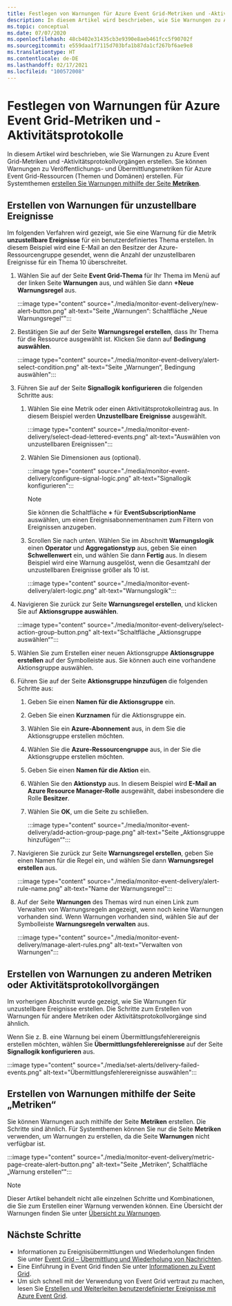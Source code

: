```yaml
---
title: Festlegen von Warnungen für Azure Event Grid-Metriken und -Aktivitätsprotokollvorgänge
description: In diesem Artikel wird beschrieben, wie Sie Warnungen zu Azure Event Grid-Metriken und -Aktivitätsprotokollvorgängen erstellen.
ms.topic: conceptual
ms.date: 07/07/2020
ms.openlocfilehash: 48cb402e31435cb3e9390e8aeb461fcc5f90702f
ms.sourcegitcommit: e559daa1f7115d703bfa1b87da1cf267bf6ae9e8
ms.translationtype: HT
ms.contentlocale: de-DE
ms.lasthandoff: 02/17/2021
ms.locfileid: "100572008"
---
```

# <a name="set-alerts-on-azure-event-grid-metrics-and-activity-logs"></a>Festlegen von Warnungen für Azure Event Grid-Metriken und -Aktivitätsprotokolle
In diesem Artikel wird beschrieben, wie Sie Warnungen zu Azure Event Grid-Metriken und -Aktivitätsprotokollvorgängen erstellen. Sie können Warnungen zu Veröffentlichungs- und Übermittlungsmetriken für Azure Event Grid-Ressourcen (Themen und Domänen) erstellen. Für Systemthemen [erstellen Sie Warnungen mithilfe der Seite **Metriken**](#create-alerts-using-the-metrics-page).

## <a name="create-alerts-on-dead-lettered-events"></a>Erstellen von Warnungen für unzustellbare Ereignisse
Im folgenden Verfahren wird gezeigt, wie Sie eine Warnung für die Metrik **unzustellbare Ereignisse** für ein benutzerdefiniertes Thema erstellen. In diesem Beispiel wird eine E-Mail an den Besitzer der Azure-Ressourcengruppe gesendet, wenn die Anzahl der unzustellbaren Ereignisse für ein Thema 10 überschreitet. 

1. Wählen Sie auf der Seite **Event Grid-Thema** für Ihr Thema im Menü auf der linken Seite **Warnungen** aus, und wählen Sie dann **+Neue Warnungsregel** aus. 

    :::image type="content" source="./media/monitor-event-delivery/new-alert-button.png" alt-text="Seite „Warnungen“: Schaltfläche „Neue Warnungsregel“":::
2. Bestätigen Sie auf der Seite  **Warnungsregel erstellen**, dass Ihr Thema für die Ressource ausgewählt ist. Klicken Sie dann auf **Bedingung auswählen**. 

    :::image type="content" source="./media/monitor-event-delivery/alert-select-condition.png" alt-text="Seite „Warnungen“, Bedingung auswählen":::    
3. Führen Sie auf der Seite **Signallogik konfigurieren** die folgenden Schritte aus:
    1. Wählen Sie eine Metrik oder einen Aktivitätsprotokolleintrag aus. In diesem Beispiel werden **Unzustellbare Ereignisse** ausgewählt. 

        :::image type="content" source="./media/monitor-event-delivery/select-dead-lettered-events.png" alt-text="Auswählen von unzustellbaren Ereignissen":::        
    2. Wählen Sie Dimensionen aus (optional). 
        
        :::image type="content" source="./media/monitor-event-delivery/configure-signal-logic.png" alt-text="Signallogik konfigurieren":::        

        > [!NOTE]
        > Sie können die Schaltfläche **+** für **EventSubscriptionName** auswählen, um einen Ereignisabonnementnamen zum Filtern von Ereignissen anzugeben. 
    3. Scrollen Sie nach unten. Wählen Sie im Abschnitt **Warnungslogik** einen **Operator** und **Aggregationstyp** aus, geben Sie einen **Schwellenwert** ein, und wählen Sie dann **Fertig** aus. In diesem Beispiel wird eine Warnung ausgelöst, wenn die Gesamtzahl der unzustellbaren Ereignisse größer als 10 ist. 
    
        :::image type="content" source="./media/monitor-event-delivery/alert-logic.png" alt-text="Warnungslogik":::                
4. Navigieren Sie zurück zur Seite **Warnungsregel erstellen**, und klicken Sie auf **Aktionsgruppe auswählen**.

    :::image type="content" source="./media/monitor-event-delivery/select-action-group-button.png" alt-text="Schaltfläche „Aktionsgruppe auswählen“":::
5. Wählen Sie zum Erstellen einer neuen Aktionsgruppe **Aktionsgruppe erstellen** auf der Symbolleiste aus. Sie können auch eine vorhandene Aktionsgruppe auswählen.        
6. Führen Sie auf der Seite **Aktionsgruppe hinzufügen** die folgenden Schritte aus:
    1. Geben Sie einen **Namen für die Aktionsgruppe** ein.
    1. Geben Sie einen **Kurznamen** für die Aktionsgruppe ein.
    1. Wählen Sie ein **Azure-Abonnement** aus, in dem Sie die Aktionsgruppe erstellen möchten.
    1. Wählen Sie die **Azure-Ressourcengruppe** aus, in der Sie die Aktionsgruppe erstellen möchten.
    1. Geben Sie einen **Namen für die Aktion** ein. 
    1. Wählen Sie den **Aktionstyp** aus. In diesem Beispiel wird **E-Mail an Azure Resource Manager-Rolle** ausgewählt, dabei insbesondere die Rolle **Besitzer**. 
    1. Wählen Sie **OK**, um die Seite zu schließen. 
    
        :::image type="content" source="./media/monitor-event-delivery/add-action-group-page.png" alt-text="Seite „Aktionsgruppe hinzufügen“":::                   
7. Navigieren Sie zurück zur Seite **Warnungsregel erstellen**, geben Sie einen Namen für die Regel ein, und wählen Sie dann **Warnungsregel erstellen** aus.

    :::image type="content" source="./media/monitor-event-delivery/alert-rule-name.png" alt-text="Name der Warnungsregel":::  
8. Auf der Seite **Warnungen** des Themas wird nun einen Link zum Verwalten von Warnungsregeln angezeigt, wenn noch keine Warnungen vorhanden sind. Wenn Warnungen vorhanden sind, wählen Sie auf der Symbolleiste **Warnungsregeln verwalten** aus.  

    :::image type="content" source="./media/monitor-event-delivery/manage-alert-rules.png" alt-text="Verwalten von Warnungen":::

## <a name="create-alerts-on-other-metrics-or-activity-log-operations"></a>Erstellen von Warnungen zu anderen Metriken oder Aktivitätsprotokollvorgängen
Im vorherigen Abschnitt wurde gezeigt, wie Sie Warnungen für unzustellbare Ereignisse erstellen. Die Schritte zum Erstellen von Warnungen für andere Metriken oder Aktivitätsprotokollvorgänge sind ähnlich. 

Wenn Sie z. B. eine Warnung bei einem Übermittlungsfehlerereignis erstellen möchten, wählen Sie **Übermittlungsfehlerereignisse** auf der Seite **Signallogik konfigurieren** aus. 

:::image type="content" source="./media/set-alerts/delivery-failed-events.png" alt-text="Übermittlungsfehlerereignisse auswählen":::


## <a name="create-alerts-using-the-metrics-page"></a>Erstellen von Warnungen mithilfe der Seite „Metriken“
Sie können Warnungen auch mithilfe der Seite **Metriken** erstellen. Die Schritte sind ähnlich. Für Systemthemen können Sie nur die Seite **Metriken** verwenden, um Warnungen zu erstellen, da die Seite **Warnungen** nicht verfügbar ist. 

:::image type="content" source="./media/monitor-event-delivery/metric-page-create-alert-button.png" alt-text="Seite „Metriken“, Schaltfläche „Warnung erstellen“":::   
    

> [!NOTE]
> Dieser Artikel behandelt nicht alle einzelnen Schritte und Kombinationen, die Sie zum Erstellen einer Warnung verwenden können. Eine Übersicht der Warnungen finden Sie unter [Übersicht zu Warnungen](../azure-monitor/alerts/alerts-metric.md).

## <a name="next-steps"></a>Nächste Schritte

* Informationen zu Ereignisübermittlungen und Wiederholungen finden Sie unter [Event Grid – Übermittlung und Wiederholung von Nachrichten](delivery-and-retry.md).
* Eine Einführung in Event Grid finden Sie unter [Informationen zu Event Grid](overview.md).
* Um sich schnell mit der Verwendung von Event Grid vertraut zu machen, lesen Sie [Erstellen und Weiterleiten benutzerdefinierter Ereignisse mit Azure Event Grid](custom-event-quickstart.md).
